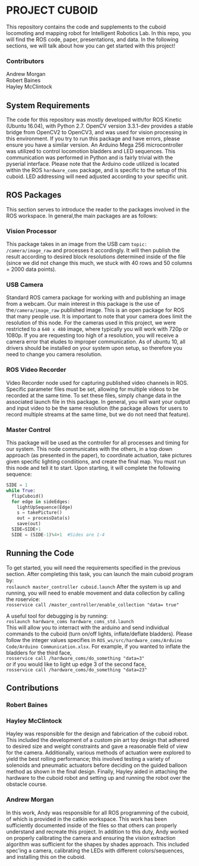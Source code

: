 # PROJECT CUBOID
This repository contains the code and supplements to the cuboid locomoting and mapping robot for Intelligent Robotics Lab. In this repo, you will find the ROS code, paper, presentations, and data. In the following sections, we will talk about how you can get started with this project!

### Contributors
Andrew Morgan  
Robert Baines  
Hayley McClintock  

## System Requirements 
The code for this repository was mostly developed with/for ROS Kinetic (Ubuntu 16.04), with Python 2.7. OpenCV version 3.3.1-dev provides a stable bridge from OpenCV2 to OpenCV3, and was used for vision processing in this environment. If you try to run this package and have errors, please ensure you have a similar version. An Arduino Mega 256 microcontroller was utilized to control locomotion bladders and LED sequences. This communication was performed in Python and is fairly trivial with the pyserial interface. Please note that the Arduino code utilized is located within the ROS `hardware_coms` package, and is specific to the setup of this cuboid. LED addressing will need adjusted according to your specific unit.   

## ROS Packages
This section serves to introduce the reader to the packages involved in the ROS workspace. In general,the main packages are as follows:
### Vision Processor
This package takes in an image from the USB cam `topic: /camera/image_raw` and processes it accordingly. It will then publish the result according to desired block resolutions determined inside of the file (since we did not change this much, we stuck with 40 rows and 50 columns = 2000 data points).  

### USB Camera
Standard ROS camera package for working with and publishing an image from a webcam. Our main interest in this package is the use of  the`/camera/image_raw` published image. This is an open package for ROS that many people use. It is important to note that your camera does limit the resolution of this node. For the cameras used in this project, we were restricted to a `640 x 480` image, where typically you will work with 720p or 1080p. If you are requesting too high of a resolution, you will receive a camera error that eludes to improper communication. As of ubuntu 10, all drivers should be installed on your system upon setup, so therefore you need to change you camera resolution. 

### ROS Video Recorder 
Video Recorder node used for capturing published video channels in ROS. Specific parameter files must be set, allowing for multiple  videos to be recorded at the same time. To set these files, simply change data in the associated launch file in this package. In general, you will want your output and input video to be the same resolution (the package allows for users to record multiple streams at the same time, but we do not need that feature). 

### Master Control
This package will be used as the controller for all processes and timing for our system. This node communicates with the others, in a top down approach (as presented in the paper), to coordinate actuation, take pictures given specific lighting condiitions, and create the final map. You must run this node and tell it to start. Upon starting, it will complete the following sequence:  

```python
SIDE = 1
while True:
  flipCuboid()
  for edge in sideEdges:
    lightUpSequence(Edge)
    s = takePicture()
    out = processData(s)
    save(out)
  SIDE=SIDE+1
  SIDE = (SIDE-1)%4+1  #Sides are 1-4

```
## Running the Code
To get started, you will need the requirements specified in the previous section. After completing this task, you can launch the main cuboid program by:  
``roslaunch master_controller cuboid.launch``
After the system is up and running, you will need to enable movement and data collection by calling the roservice:  
``rosservice call /master_controller/enable_collection "data= true"``  
  
A useful tool for debugging is by running:  
`roslaunch hardware_coms hardware_coms_std.launch`  
This will allow you to interract with the arduino and send individual commands to the cuboid (turn on/off lights, inflate/deflate bladders). Please follow the integer values specifies in `ROS_ws/src/hardware_coms/Arduino Code/Arduino Communication.xlsx`. For example, if you wanted to inflate the bladders for the third face,  
``rosservice call /hardware_coms/do_something "data=3"``  
or if you would like to light up edge 3 of the second face,  
``rosservice call /hardware_coms/do_something "data=23"``  

## Contributions  


### Robert Baines  

### Hayley McClintock  

Hayley was responsible for the design and fabrication of the cuboid robot. This included the development of a custom pin art toy design that adhered to desired size and weight constraints and gave a reasonable field of view for the camera. Additionally, various methods of actuation were explored to yield the best rolling performance; this involved testing a variety of solenoids and pneumatic actuators before deciding on the guided balloon method as shown in the final design. Finally, Hayley aided in attaching the hardware to the cuboid robot and setting up and running the robot over the obstacle course.

### Andrew Morgan
In this work, Andy was responsible for all ROS programming of the cuboid, of which is provided in the catkin workspace. This work has been sufficiently documented inside of the files so that others can properly understand and recreate this project. In addition to this duty, Andy worked on properly calibrating the camera and ensuring the vision extraction algorithm was sufficient for the shapes by shades approach. This included spec'ing a camera, calibrating the LEDs with different colors/sequences, and installing this on the cuboid.









